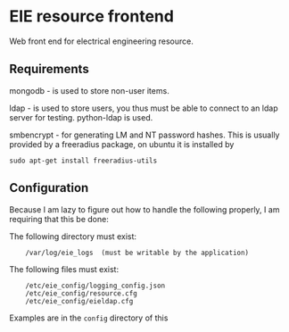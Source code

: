 # EIE resource frontend

Web front end for electrical engineering resource. 


## Requirements
mongodb - is used to store non-user items.

ldap - is used to store users, you thus must be able to connect to an ldap
server for testing. python-ldap is used.

smbencrypt - for generating LM and NT password hashes. This is usually provided
by a freeradius package, on ubuntu it is installed by 

    sudo apt-get install freeradius-utils


## Configuration

Because I am lazy to figure out how to handle the following properly, I am
requiring that this be done:

The following directory must exist:

        /var/log/eie_logs  (must be writable by the application)

The following files must exist:

        /etc/eie_config/logging_config.json
        /etc/eie_config/resource.cfg
        /etc/eie_config/eieldap.cfg

Examples are in the `config` directory of this
